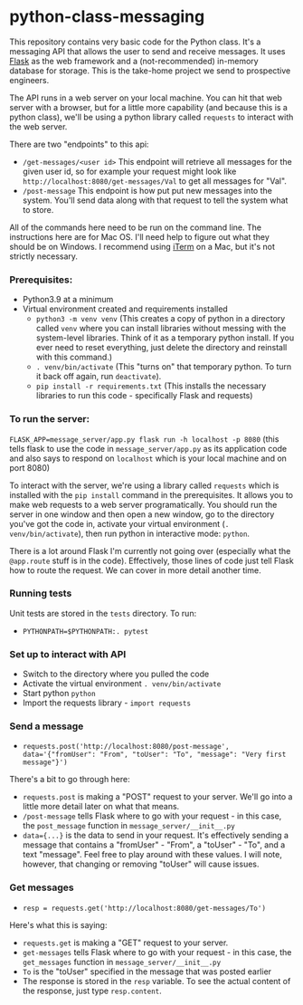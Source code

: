 # python-class-messaging

This repository contains very basic code for the Python class. It's a messaging API that allows the user to send and receive messages. It uses [Flask](https://flask.palletsprojects.com/en/2.2.x/) as the web framework and a (not-recommended) in-memory database for storage. This is the take-home project we send to prospective engineers.

The API runs in a web server on your local machine. You can hit that web server with a browser, but for a little more capability (and because this is a python class), we'll be using a python library called `requests` to interact with the web server.

There are two "endpoints" to this api:
- `/get-messages/<user id>` This endpoint will retrieve all messages for the given user id, so for example your request might look like `http://localhost:8080/get-messages/Val` to get all messages for "Val".
- `/post-message` This endpoint is how put put new messages into the system. You'll send data along with that request to tell the system what to store.

All of the commands here need to be run on the command line. The instructions here are for Mac OS. I'll need help to figure out what they should be on Windows. I recommend using [iTerm](https://iterm2.com) on a Mac, but it's not strictly necessary.

### Prerequisites:
- Python3.9 at a minimum
- Virtual environment created and requirements installed
  - `python3 -m venv venv` (This creates a copy of python in a directory called `venv` where you can install libraries without messing with the system-level libraries. Think of it as a temporary python install. If you ever need to reset everything, just delete the directory and reinstall with this command.)
  - `. venv/bin/activate` (This "turns on" that temporary python. To turn it back off again, run `deactivate`).
  - `pip install -r requirements.txt` (This installs the necessary libraries to run this code - specifically Flask and requests)

### To run the server:
`FLASK_APP=message_server/app.py flask run -h localhost -p 8080` (this tells flask to use the code in `message_server/app.py` as its application code and also says to respond on `localhost` which is your local machine and on port 8080)

To interact with the server, we're using a library called `requests` which is installed with the `pip install` command in the prerequisites. It allows you to make web requests to a web server programatically. You should run the server in one window and then open a new window, go to the directory you've got the code in, activate your virtual environment (`. venv/bin/activate`), then run python in interactive mode: `python`.

There is a lot around Flask I'm currently not going over (especially what the `@app.route` stuff is in the code). Effectively, those lines of code just tell Flask how to route the request. We can cover in more detail another time.

### Running tests
Unit tests are stored in the `tests` directory. To run:
- `PYTHONPATH=$PYTHONPATH:. pytest`

### Set up to interact with API
- Switch to the directory where you pulled the code
- Activate the virtual environment `. venv/bin/activate`
- Start python `python`
- Import the requests library - `import requests`

### Send a message
- `requests.post('http://localhost:8080/post-message', data='{"fromUser": "From", "toUser": "To", "message": "Very first message"}')`

There's a bit to go through here:
- `requests.post` is making a "POST" request to your server. We'll go into a little more detail later on what that means.
- `/post-message` tells Flask where to go with your request - in this case, the `post_message` function in `message_server/__init__.py`
- `data={...}` is the data to send in your request. It's effectively sending a message that contains a "fromUser" - "From", a "toUser" - "To", and a text "message". Feel free to play around with these values. I will note, however, that changing or removing "toUser" will cause issues.

### Get messages
- `resp = requests.get('http://localhost:8080/get-messages/To')`

Here's what this is saying:
- `requests.get` is making a "GET" request to your server.
- `get-messages` tells Flask where to go with your request - in this case, the `get_messages` function in `message_server/__init__.py`
- `To` is the "toUser" specified in the message that was posted earlier
- The response is stored in the `resp` variable. To see the actual content of the response, just type `resp.content`.
